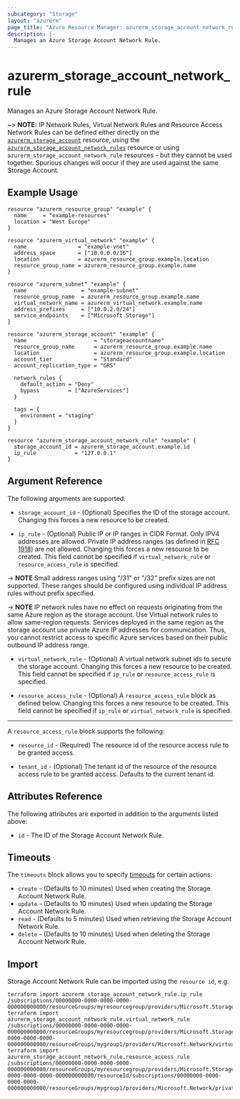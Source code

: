 ```yaml
---
subcategory: "Storage"
layout: "azurerm"
page_title: "Azure Resource Manager: azurerm_storage_account_network_rule"
description: |-
  Manages an Azure Storage Account Network Rule.
---
```


# azurerm_storage_account_network_rule

Manages an Azure Storage Account Network Rule.

~> **NOTE:** IP Network Rules, Virtual Network Rules and Resource Access Network Rules can be defined either directly on the [`azurerm_storage_account`](storage_account.html) resource, using the [`azurerm_storage_account_network_rules`](storage_account_network_rule.html) resource or using `azurerm_storage_account_network_rule` resources - but they cannot be used together. Spurious changes will occur if they are used against the same Storage Account.

## Example Usage

```hcl
resource "azurerm_resource_group" "example" {
  name     = "example-resources"
  location = "West Europe"
}

resource "azurerm_virtual_network" "example" {
  name                = "example-vnet"
  address_space       = ["10.0.0.0/16"]
  location            = azurerm_resource_group.example.location
  resource_group_name = azurerm_resource_group.example.name
}

resource "azurerm_subnet" "example" {
  name                 = "example-subnet"
  resource_group_name  = azurerm_resource_group.example.name
  virtual_network_name = azurerm_virtual_network.example.name
  address_prefixes     = ["10.0.2.0/24"]
  service_endpoints    = ["Microsoft.Storage"]
}

resource "azurerm_storage_account" "example" {
  name                     = "storageaccountname"
  resource_group_name      = azurerm_resource_group.example.name
  location                 = azurerm_resource_group.example.location
  account_tier             = "Standard"
  account_replication_type = "GRS"

  network_rules {
    default_action = "Deny"
    bypass         = ["AzureServices"]
  }

  tags = {
    environment = "staging"
  }
}

resource "azurerm_storage_account_network_rule" "example" {
  storage_account_id = azurerm_storage_account.example.id
  ip_rule            = "127.0.0.1"
}
```

## Argument Reference

The following arguments are supported:

* `storage_account_id` - (Optional) Specifies the ID of the storage account. Changing this forces a new resource to be created.

* `ip_rule` - (Optional) Public IP or IP ranges in CIDR Format. Only IPV4 addresses are allowed. Private IP address ranges (as defined in [RFC 1918](https://tools.ietf.org/html/rfc1918#section-3)) are not allowed. Changing this forces a new resource to be created. This field cannot be specified if `virtual_network_rule` or `resource_access_rule` is specified.

-> **NOTE** Small address ranges using "/31" or "/32" prefix sizes are not supported. These ranges should be configured using individual IP address rules without prefix specified.

-> **NOTE** IP network rules have no effect on requests originating from the same Azure region as the storage account. Use Virtual network rules to allow same-region requests. Services deployed in the same region as the storage account use private Azure IP addresses for communication. Thus, you cannot restrict access to specific Azure services based on their public outbound IP address range.

* `virtual_network_rule` - (Optional) A virtual network subnet ids to secure the storage account. Changing this forces a new resource to be created. This field cannot be specified if `ip_rule` or `resource_access_rule` is specified.

* `resource_access_rule` - (Optional) A `resource_access_rule` block as defined below. Changing this forces a new resource to be created. This field cannot be specified if `ip_rule` or `virtual_network_rule` is specified.

---

A `resource_access_rule` block supports the following:

* `resource_id` - (Required) The resource id of the resource access rule to be granted access.

* `tenant_id` - (Optional) The tenant id of the resource of the resource access rule to be granted access. Defaults to the current tenant id.

## Attributes Reference

The following attributes are exported in addition to the arguments listed above:

* `id` - The ID of the Storage Account Network Rule.

## Timeouts

The `timeouts` block allows you to specify [timeouts](https://www.terraform.io/docs/configuration/resources.html#timeouts) for certain actions:

* `create` - (Defaults to 10 minutes) Used when creating the Storage Account Network Rule.
* `update` - (Defaults to 10 minutes) Used when updating the Storage Account Network Rule.
* `read` - (Defaults to 5 minutes) Used when retrieving the Storage Account Network Rule.
* `delete` - (Defaults to 10 minutes) Used when deleting the Storage Account Network Rule.

## Import

Storage Account Network Rule can be imported using the `resource id`, e.g.

```shell
terraform import azurerm_storage_account_network_rule.ip_rule /subscriptions/00000000-0000-0000-0000-000000000000/resourceGroups/myresourcegroup/providers/Microsoft.Storage/storageAccounts/myaccount;ipAddressOrRange/127.0.0.1
terraform import azurerm_storage_account_network_rule.virtual_network_rule /subscriptions/00000000-0000-0000-0000-000000000000/resourceGroups/myresourcegroup/providers/Microsoft.Storage/storageAccounts/myaccount;subnetId/subscriptions/00000000-0000-0000-0000-000000000000/resourceGroups/mygroup1/providers/Microsoft.Network/virtualNetworks/myvnet1/subnets/mysubnet1
terraform import azurerm_storage_account_network_rule.resource_access_rule /subscriptions/00000000-0000-0000-0000-000000000000/resourceGroups/myresourcegroup/providers/Microsoft.Storage/storageAccounts/myaccount;tenantId/00000000-0000-0000-0000-000000000000/resourceId/subscriptions/00000000-0000-0000-0000-000000000000/resourceGroups/mygroup1/providers/Microsoft.Network/privateEndpoints/myprivatelink
```
